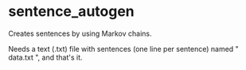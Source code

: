 # sentence_autogen

Creates sentences by using Markov chains.

Needs a text (.txt) file with sentences (one line per sentence) named " data.txt ", and that's it.

